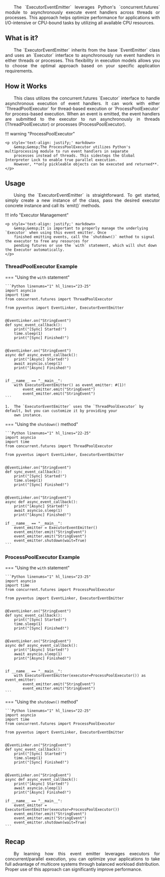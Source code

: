 <p style='text-align: justify;' markdown>
	&emsp;&emsp;The `ExecutorEventEmitter` leverages Python's `concurrent.futures` module to asynchronously execute
	event handlers across threads or processes. This approach helps optimize performance for applications with
	I/O-intensive or CPU-bound tasks by utilizing all available CPU resources.
</p>

## What is it?

<p style='text-align: justify;' markdown>
	&emsp;&emsp;The `ExecutorEventEmitter` inherits from the base `EventEmitter` class and uses an `Executor` interface
	to asynchronously run event handlers in either threads or processes. This flexibility in execution models allows
	you to choose the optimal approach based on your specific application requirements.
</p>

## How it Works

<p style='text-align: justify;' markdown>
	&emsp;&emsp;This class utilizes the concurrent.futures `Executor` interface to handle asynchronous execution of
	event handlers. It can work with either `ThreadPoolExecutor` for thread-based execution or `ProcessPoolExecutor`
	for process-based execution. When an event is emitted, the event handlers are submitted to the executor to run
	asynchronously in threads (ThreadPoolExecutor) or processes (ProcessPoolExecutor).
</p>

!!! warning "ProcessPoolExecutor"

	<p style='text-align: justify;' markdown>
	    &emsp;&emsp;The ProcessPoolExecutor utilizes Python's multiprocessing module to run event handlers in separate
		processes instead of threads. This sidesteps the Global Interpreter Lock to enable true parallel execution.
		However, **only pickleable objects can be executed and returned**.
	</p>

## Usage

<p style='text-align: justify;' markdown>
	&emsp;&emsp;Using the `ExecutorEventEmitter` is straightforward. To get started, simply create a new instance of
	the class, pass the desired executor concrete instance and call its `emit()` methods.
</p>

!!! info "Executor Management"

	<p style='text-align: justify;' markdown>
	    &emsp;&emsp;It is important to properly manage the underlying `Executor` when using this event emitter. Once
		finished emitting events, call the `shutdown()` method to signal the executor to free any resources for 
		pending futures or use the `with` statement, which will shut down the Executor automatically.
	</p>

### ThreadPoolExecutor Example

=== "Using the `with` statement"

	```Python linenums="1" hl_lines="23-25"
	import asyncio
	import time
	from concurrent.futures import ThreadPoolExecutor
	
	from pyventus import EventLinker, ExecutorEventEmitter
	
	
	@EventLinker.on("StringEvent")
	def sync_event_callback():
	    print("[Sync] Started!")
	    time.sleep(1)
	    print("[Sync] Finished!")
	
	
	@EventLinker.on("StringEvent")
	async def async_event_callback():
	    print("[Async] Started!")
	    await asyncio.sleep(1)
	    print("[Async] Finished!")
	

	if __name__ == "__main__":
	    with ExecutorEventEmitter() as event_emitter: #(1)!
	        event_emitter.emit("StringEvent")
	        event_emitter.emit("StringEvent")
	```

	1.  The `ExecutorEventEmitter` uses the `ThreadPoolExecutor` by default, but you can customize it by providing your
	    own instance.

=== "Using the `shutdown()` method"

	```Python linenums="1" hl_lines="22-25"
	import asyncio
	import time
	from concurrent.futures import ThreadPoolExecutor
	
	from pyventus import EventLinker, ExecutorEventEmitter
	
	
	@EventLinker.on("StringEvent")
	def sync_event_callback():
	    print("[Sync] Started!")
	    time.sleep(1)
	    print("[Sync] Finished!")
	
	
	@EventLinker.on("StringEvent")
	async def async_event_callback():
	    print("[Async] Started!")
	    await asyncio.sleep(1)
	    print("[Async] Finished!")
	
	if __name__ == "__main__":
	    event_emitter = ExecutorEventEmitter()
	    event_emitter.emit("StringEvent")
	    event_emitter.emit("StringEvent")
	    event_emitter.shutdown(wait=True)
	```

### ProcessPoolExecutor Example

=== "Using the `with` statement"

	```Python linenums="1" hl_lines="23-25"
	import asyncio
	import time
	from concurrent.futures import ProcessPoolExecutor
	
	from pyventus import EventLinker, ExecutorEventEmitter
	
	
	@EventLinker.on("StringEvent")
	def sync_event_callback():
	    print("[Sync] Started!")
	    time.sleep(1)
	    print("[Sync] Finished!")
	
	
	@EventLinker.on("StringEvent")
	async def async_event_callback():
	    print("[Async] Started!")
	    await asyncio.sleep(1)
	    print("[Async] Finished!")
	
	
	if __name__ == "__main__":
	    with ExecutorEventEmitter(executor=ProcessPoolExecutor()) as event_emitter:
	        event_emitter.emit("StringEvent")
	        event_emitter.emit("StringEvent")
	```

=== "Using the `shutdown()` method"

	```Python linenums="1" hl_lines="22-25"
	import asyncio
	import time
	from concurrent.futures import ProcessPoolExecutor
	
	from pyventus import EventLinker, ExecutorEventEmitter
	
	
	@EventLinker.on("StringEvent")
	def sync_event_callback():
	    print("[Sync] Started!")
	    time.sleep(1)
	    print("[Sync] Finished!")
	
	
	@EventLinker.on("StringEvent")
	async def async_event_callback():
	    print("[Async] Started!")
	    await asyncio.sleep(1)
	    print("[Async] Finished!")
	
	if __name__ == "__main__":
	    event_emitter = ExecutorEventEmitter(executor=ProcessPoolExecutor())
	    event_emitter.emit("StringEvent")
	    event_emitter.emit("StringEvent")
	    event_emitter.shutdown(wait=True)
	```

## Recap

<p style='text-align: justify;' markdown>
    &emsp;&emsp;By learning how this event emitter leverages executors for concurrent/parallel execution, you can
	optimize your applications to take full advantage of multicore systems through balanced workload distribution.
	Proper use of this approach can significantly improve performance.
</p>

<br>
